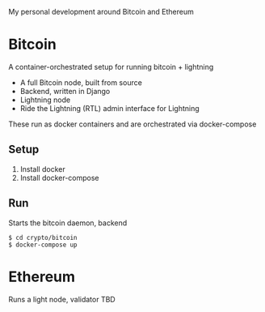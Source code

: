My personal development around Bitcoin and Ethereum

# Bitcoin

A container-orchestrated setup for running bitcoin + lightning

- A full Bitcoin node, built from source
- Backend, written in Django 
- Lightning node
- Ride the Lightning (RTL) admin interface for Lightning


These run as docker containers and are orchestrated via docker-compose

## Setup

1. Install docker
2. Install docker-compose


## Run
Starts the bitcoin daemon, backend
```
$ cd crypto/bitcoin
$ docker-compose up
```

# Ethereum

Runs a light node, validator TBD
